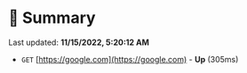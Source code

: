 # 📖 Summary
Last updated: **11/15/2022, 5:20:12 AM**

- `GET` [https://google.com](https://google.com) - **Up** (305ms)
